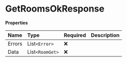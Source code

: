 # GetRoomsOkResponse

**Properties**

| Name   | Type            | Required | Description |
| :----- | :-------------- | :------- | :---------- |
| Errors | List`<Error>`   | ❌       |             |
| Data   | List`<RoomGet>` | ❌       |             |

<!-- This file was generated by liblab | https://liblab.com/ -->
